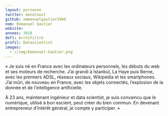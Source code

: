 ```yaml
---
layout: personne
twitter: manutaust
github: emmanuelgautier1994
nom: Emmanuel Gautier
website:
annees: 2018
defi: ArchiFiltre
profil: Datascientist
images:
  - //img/Emmanuel-Gautier.png
---
```


« Je suis né en France avec les ordinateurs personnels, les débuts du
web et ses moteurs de recherche. J’ai grandi à Istanbul, La Haye puis
Berne, avec les premiers ADSL, réseaux sociaux, Wikipédia et les
smartphones. J’ai mûri, de nouveau en France, avec les objets
connectés, l’explosion de la donnée et de l’intelligence artificielle.

À 23 ans, maintenant ingénieur et data scientist, je suis convaincu
que le numérique, utilisé à bon escient, peut créer du bien commun. En
devenant entrepreneur d’intérêt général, je compte y participer. »
